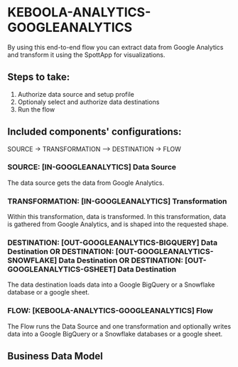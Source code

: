 # KEBOOLA-ANALYTICS-GOOGLEANALYTICS

By using this end-to-end flow you can extract data from Google Analytics and transform it using the SpottApp for visualizations.

## Steps to take:
1. Authorize data source and setup profile
2. Optionaly select and authorize data destinations
3. Run the flow

## Included components' configurations:
SOURCE -> TRANSFORMATION –> DESTINATION -> FLOW

### SOURCE: [IN-GOOGLEANALYTICS] Data Source

The data source gets the data from Google Analytics.

### TRANSFORMATION: [IN-GOOGLEANALYTICS] Transformation

Within this transformation, data is transformed. In this transformation, data is gathered from Google Analytics, and is shaped into the requested shape.

### DESTINATION: [OUT-GOOGLEANALYTICS-BIGQUERY] Data Destination OR DESTINATION: [OUT-GOOGLEANALYTICS-SNOWFLAKE] Data Destination OR DESTINATION: [OUT-GOOGLEANALYTICS-GSHEET] Data Destination

The data destination loads data into a Google BigQuery or a Snowflake database or a google sheet.

### FLOW: [KEBOOLA-ANALYTICS-GOOGLEANALYTICS] Flow
The Flow runs the Data Source and one transformation and optionally writes data into a Google BigQuery or a Snowflake databases or a google sheet.

## Business Data Model


